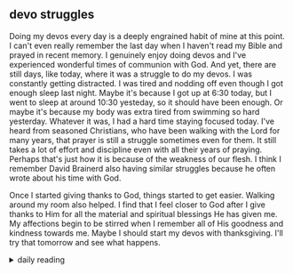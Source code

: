 ## devo struggles

Doing my devos every day is a deeply engrained habit of mine at this point. I can't even really remember the last day when I haven't read my Bible and prayed in recent memory. I genuinely enjoy doing devos and I've experienced wonderful times of communion with God. And yet, there are still days, like today, where it was a struggle to do my devos. I was constantly getting distracted. I was tired and nodding off even though I got enough sleep last night. Maybe it's because I got up at 6:30 today, but I went to sleep at around 10:30 yesteday, so it should have been enough. Or maybe it's because my body was extra tired from swimming so hard yesterday. Whatever it was, I had a hard time staying focused today. I've heard from seasoned Christians, who have been walking with the Lord for many years, that prayer is still a struggle sometimes even for them. It still takes a lot of effort and discipline even with all their years of praying. Perhaps that's just how it is because of the weakness of our flesh. I think I remember David Brainerd also having similar struggles because he often wrote about his time with God.

Once I started giving thanks to God, things started to get easier. Walking around my room also helped. I find that I feel closer to God after I give thanks to Him for all the material and spiritual blessings He has given me. My affections begin to be stirred when I remember all of His goodness and kindness towards me. Maybe I should start my devos with thanksgiving. I'll try that tomorrow and see what happens.

<details markdown="1">
<summary>daily reading</summary>

| Dec. 10, 2024 |
| :-------------: |
| [Deut. 15; Ps. 102; Isa. 42; Rev. 12](https://blog.swang.cloud/2024/12/03/Bible-year-1.html) |
| [WCF 14; WLC 91-98; WSC 49-52](https://blog.swang.cloud/2024/11/27/westminster-month-1.html) |
| [The Nicene Creed](https://threeforms.org/the-nicene-creed/) |

</details>